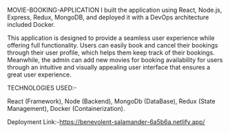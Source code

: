 MOVIE-BOOKING-APPLICATION
I built the application using React, Node.js, Express, Redux, MongoDB, and deployed it with a DevOps architecture included Docker.

This application is designed to provide a seamless user experience while offering full functionality. Users can easily book and cancel their bookings through their user profile, which helps them keep track of their bookings. Meanwhile, the admin can add new movies for booking availability for users through an intuitive and visually appealing user interface that ensures a great user experience.

TECHNOLOGIES USED:-

React (Framework), Node (Backend), MongoDb (DataBase), Redux (State Management), Docker (Containerization).

Deployment Link:-https://benevolent-salamander-6a5b6a.netlify.app/

